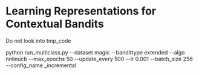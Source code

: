 # Learning Representations for Contextual Bandits


Do not look into tmp_code


python run_multiclass.py --dataset magic --bandittype extended --algo nnlinucb  --max_epochs 50 --update_every 500 --lr 0.001 --batch_size 256 --config_name _incremental
